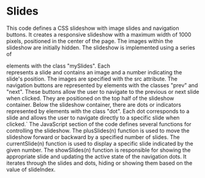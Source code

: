 # Slides


This code defines a CSS slideshow with image slides and navigation buttons. It creates a responsive slideshow with
a maximum width of 1000 pixels, positioned in the center of the page. The images within the slideshow are initially hidden.
The slideshow is implemented using a series of <div> elements with the class "mySlides". Each <div> represents a slide and 
contains an image and a number indicating the slide's position. The images are specified with the src attribute.
The navigation buttons are represented by <a> elements with the classes "prev" and "next". These buttons allow the user to 
navigate to the previous or next slide when clicked. They are positioned on the top half of the slideshow container.
Below the slideshow container, there are dots or indicators represented by <span> elements with the class "dot". Each
dot corresponds to a slide and allows the user to navigate directly to a specific slide when clicked.`
The JavaScript section of the code defines several functions for controlling the slideshow. The plusSlides(n)
function is used to move the slideshow forward or backward by a specified number of slides. The currentSlide(n)
function is used to display a specific slide indicated by the given number. The showSlides(n) function is responsible
for showing the appropriate slide and updating the active state of the navigation dots. It iterates through the slides
and dots, hiding or showing them based on the value of slideIndex.
